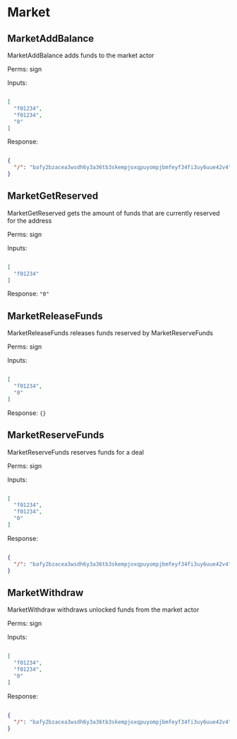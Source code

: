 # Market

## MarketAddBalance

MarketAddBalance adds funds to the market actor

Perms: sign

Inputs:

```
```

```json
[
  "f01234",
  "f01234",
  "0"
]
```

Response:

```
```

```json
{
  "/": "bafy2bzacea3wsdh6y3a36tb3skempjoxqpuyompjbmfeyf34fi3uy6uue42v4"
}
```

## MarketGetReserved

MarketGetReserved gets the amount of funds that are currently reserved for the address

Perms: sign

Inputs:

```
```

```json
[
  "f01234"
]
```

Response: `"0"`

## MarketReleaseFunds

MarketReleaseFunds releases funds reserved by MarketReserveFunds

Perms: sign

Inputs:

```
```

```json
[
  "f01234",
  "0"
]
```

Response: `{}`

## MarketReserveFunds

MarketReserveFunds reserves funds for a deal

Perms: sign

Inputs:

```
```

```json
[
  "f01234",
  "f01234",
  "0"
]
```

Response:

```
```

```json
{
  "/": "bafy2bzacea3wsdh6y3a36tb3skempjoxqpuyompjbmfeyf34fi3uy6uue42v4"
}
```

## MarketWithdraw

MarketWithdraw withdraws unlocked funds from the market actor

Perms: sign

Inputs:

```
```

```json
[
  "f01234",
  "f01234",
  "0"
]
```

Response:

```
```

```json
{
  "/": "bafy2bzacea3wsdh6y3a36tb3skempjoxqpuyompjbmfeyf34fi3uy6uue42v4"
}
```
